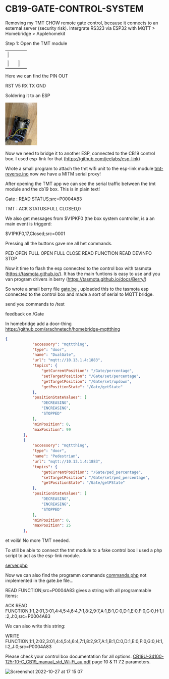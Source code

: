 # CB19-GATE-CONTROL-SYSTEM

Removing my TMT CHOW remote gate control, because it connects to an external server (security risk). Intergrate RS323 via ESP32 with MQTT > Homebridge > Applehomekit

Step 1:
Open the TMT module

<table>
<tr><td>
<img src="https://user-images.githubusercontent.com/14312145/198314056-47c4af81-4ce5-4bf7-b1a2-107f2e96255c.png" width=40% height=40%>

</td></tr>
<tr><td>
<img src="https://github.com/RPJacobs/CB19-GATE-CONTROL-SYSTEM/blob/main/img/tmt1.jpg?raw=true" width=20% height=20%>
</td><td>
<img src="https://github.com/RPJacobs/CB19-GATE-CONTROL-SYSTEM/blob/main/img/tmt2.jpg?raw=true" width=20% height=20%>
</td></tr>
</table>

Here we can find the PIN OUT

RST
V5
RX
TX
GND

Soldering it to an ESP

<img src="https://github.com/RPJacobs/CB19-GATE-CONTROL-SYSTEM/blob/main/img/esp.jpg?raw=true" width=20% height=20%>

Now we need to bridge it to another ESP, connected to the CB19 control box. I used esp-link for that (https://github.com/jeelabs/esp-link)

Wrote a small program to attach the tmt wifi unit to the esp-link module [tmt-reverse.ino](tmt-reverse.ino) now we have a MITM serial proxy!

After opening the TMT app we can see the serial traffic between the tmt module and the cb19 box. This is in plain text!

Gate  : READ STATUS;src=P0004A83

TMT   : ACK STATUS:FULL CLOSED,0

We also get messages from $V1PKF0 (the box system controller, is a an main event is triggerd:

$V1PKF0,17,Closed;src=0001

Pressing all the buttons gave me all het commands.

PED OPEN
FULL OPEN
FULL CLOSE
READ FUNCTION
READ DEVINFO
STOP

Now it time to flash the esp connected to the control box with tasmota (https://tasmota.github.io/). It has the main funtions is easy to use and you van program drivers in berry (https://tasmota.github.io/docs/Berry/)

So wrote a small berry file [gate.be](gate.be) , uploaded this to the tasmota esp connected to the control box and made a sort of serial to MQTT bridge.

send you commands to /test

feedback on /Gate

In homebridge add a door-thing
https://github.com/arachnetech/homebridge-mqttthing


```json
{
            "accessory": "mqttthing",
            "type": "door",
            "name": "DualGate",
            "url": "mqtt://10.13.1.4:1883",
            "topics": {
                "getCurrentPosition": "/Gate/percentage",
                "setTargetPosition": "/Gate/set/percentage",
                "getTargetPosition": "/Gate/set/updown",
                "getPositionState": "/Gate/getState"
            },
            "positionStateValues": [
                "DECREASING",
                "INCREASING",
                "STOPPED"
            ],
            "minPosition": 0,
            "maxPosition": 99
        },
        {
            "accessory": "mqttthing",
            "type": "door",
            "name": "Pedestrian",
            "url": "mqtt://10.13.1.4:1883",
            "topics": {
                "getCurrentPosition": "/Gate/ped_percentage",
                "setTargetPosition": "/Gate/set/ped_percentage",
                "getPositionState": "/Gate/getPState"
            },
            "positionStateValues": [
                "DECREASING",
                "INCREASING",
                "STOPPED"
            ],
            "minPosition": 0,
            "maxPosition": 25
        },

```

et voilà! No more TMT needed.

To still be able to connect the tmt module to a fake control box I used a php script to act as the esp-link module.

[server.php](server.php)

Now we can also find the programm commands [commands.php](commands.php) not implemented in the gate.be file...

READ FUNCTION;src=P0004A83 gives a string with all programmable items:

ACK READ FUNCTION,1:1,2:01,3:01,4:4,5:4,6:4,7:1,8:2,9:7,A:1,B:1,C:0,D:1,E:0,F:0,G:0,H:1,I:2,J:0;src=P0004A83

We can also write this string:

WRITE FUNCTION,1:1,2:02,3:01,4:4,5:4,6:4,7:1,8:2,9:7,A:1,B:1,C:0,D:1,E:0,F:0,G:0,H:1,I:2,J:0;src=P0004A83

Please check your control box documentation for all options. [CB19U-34100-125-10-C_CB19_manual_std_Wi-Fi_au.pdf](CB19U-34100-125-10-C_CB19_manual_std_Wi-Fi_au.pdf) page 10 & 11 7.2 parameters.

<img width="901" alt="Screenshot 2022-10-27 at 17 15 07" src="https://user-images.githubusercontent.com/14312145/198329367-f20a2907-8d3f-4c4d-8f33-9ec19f592087.png">










